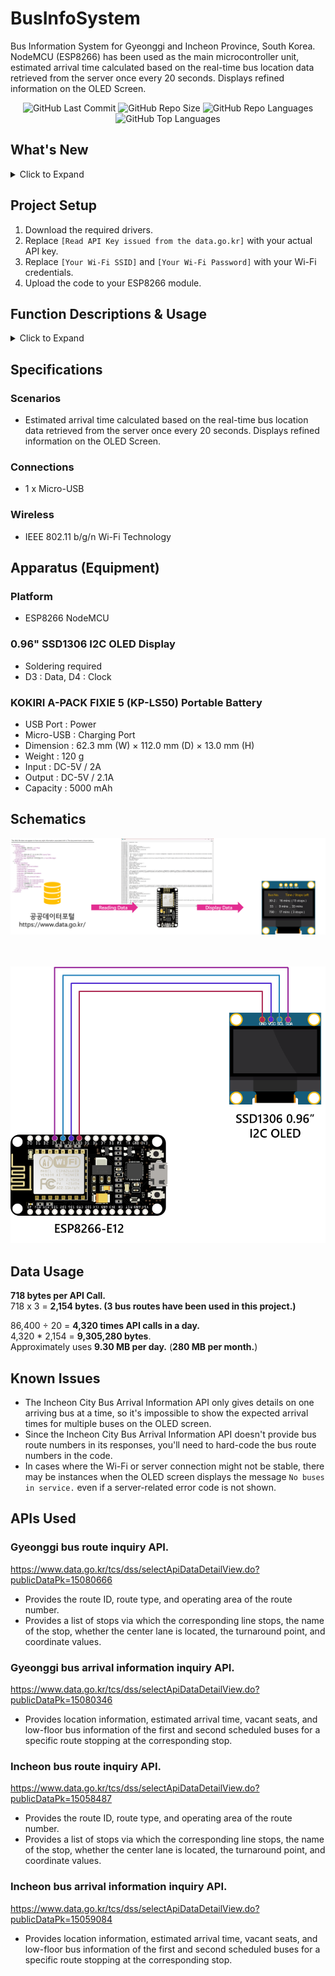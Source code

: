 # BusInfoSystem
Bus Information System for Gyeonggi and Incheon Province, South Korea. NodeMCU (ESP8266) has been used as the main microcontroller unit, estimated arrival time calculated based on the real-time bus location data retrieved from the server once every 20 seconds. Displays refined information on the OLED Screen. 

<div align="center">
<img alt="GitHub Last Commit" src="https://img.shields.io/github/last-commit/happybono/BusInfoSystem"> 
<img alt="GitHub Repo Size" src="https://img.shields.io/github/repo-size/happybono/BusInfoSystem">
<img alt="GitHub Repo Languages" src="https://img.shields.io/github/languages/count/happybono/BusInfoSystem">
<img alt="GitHub Top Languages" src="https://img.shields.io/github/languages/top/HappyBono/BusInfoSystem">
</div>

## What's New
<details>
<summary>Click to Expand</summary>

### v1.0
#### August 25, 2020  
Initial release.

#### August 26, 2020  
Added Open API document which the Government of South Korea provides. </br>
Modified variables to be consistent with bus route numbers.

#### August 29, 2020
Bug Fixed : When there are "no buses in service," the variable "rcvbuf" is not cleared.

### v2.0
#### May 12, 2021
Now supports modified API and renewaled endpoint URL.

#### July 1, 2023
Improvements were made to serial logs to display more clearly.

### v3.0
#### January 12, 2025
Now supports modified API and renewaled endpoint URL. </br>
Bugs fixed.

#### February 9, 2025
Enhanced the system to retrieve bus route numbers from the API dynamically. </br>
Improved the Gyeonggi bus information system system to display an error message if the server fails to respond due to an error. </br>
Bugs fixed.

### v4.0
#### February 9, 2025
Now supports Incheon bus information system. </br>
Improved the Incheon bus information system to display an error message if the server fails to respond due to an error. </br>
If the second bus with the same route number (has not departed/is not scheduled) or the first bus to arrive is less than or equal to 7 minutes, the estimated arrival time and the number of remaining stops for the first bus will display on the OLED Screen. </br>
</details>

## Project Setup
1. Download the required drivers.
2. Replace `[Read API Key issued from the data.go.kr]` with your actual API key.
3. Replace `[Your Wi-Fi SSID]` and `[Your Wi-Fi Password]` with your Wi-Fi credentials.
4. Upload the code to your ESP8266 module.

## Function Descriptions & Usage

<details>
<summary>Click to Expand</summary></br>
  
### `setup`
Initializes the serial communication, OLED display, and Wi-Fi connection.

#### Example
```c++
void setup() {
  Serial.begin(9600);
  setup_oled();
  wifi_ready = connect_ap(ssid, password);
  if (!wifi_ready){
    nowifi_oled();
  }
}
```
</br>

### `loop`
Main loop that checks for client data and updates the bus arrival times at set intervals.

#### Example
```c++
void loop() {
  while (client.available()) {
    char c = client.read();
    if (c != NULL) {
      rcvbuf += c;
      Serial.print(c);
    }
    yield();
  }

  if (millis() - previousMillis > BISUPD_INTERVAL) {
    resultBus1 = gBusParseArrivalTime(FormatBusString(ExtractBusNum()));
    do_oled(0, 11, resultBus1);
    do_oled(0, 22, resultBus2);
    do_oled(0, 33, resultBus3);
    requestLocker2 = true;
  }
  // Additional conditions...
}
```
</br>

### `gBusRequestArrivalTime`
Sends a GET request to the API to get the arrival time of a specific bus at a particular station.

#### Parameters
`routeId (String)` : The route ID of the bus. </br>
`bstopId (String)` : The station (bus stop) ID.

#### Example
```c++
void gBusRequestArrivalTime(String routeId, String stationId) {
  String str = "GET /6410000/busarrivalservice/v2/getBusArrivalItemv2?serviceKey=" + gServiceKey + "&routeId=";
  str.concat(routeId);
  str.concat("&stationId=");
  str.concat(stationId);
  str.concat("&format=xml");
  str.concat(" HTTP/1.1\r\nHost:apis.data.go.kr\r\nConnection: close\r\n\r\n");

  if (client.connect(gHost, httpPort)) {
    Serial.println("gBusRequest(routeId = " + routeId + ", stationId = " + stationId + " ) -- Connected");
    Serial.println(str);
    client.print(str);
    client.println();
    // Additional code...
  } else {
    Serial.println("Connection failed");
  }
}
```
</br>

### `iBusRequestArrivalTime`
Sends a GET request to the API to get the arrival time of a specific bus at a particular station.

#### Parameters
`routeId (String)` : The route ID of the bus. </br>
`bstopId (String)` : The station (bus stop) ID.

#### Example
```c++
void iBusRequestArrivalTime(String routeId, String bstopId) {
  String str = "GET /6280000/busArrivalService/getBusArrivalList?serviceKey=" + iServiceKey + "&pageNo=1&numOfRows=10&routeId=";
  str.concat(routeId);
  str.concat("&bstopId=");
  str.concat(bstopId);
  str.concat(" HTTP/1.1\r\nHost:apis.data.go.kr\r\nConnection: close\r\n\r\n");

  if (client.connect(iHost, httpPort)) {
    Serial.println("connected");
    Serial.print(str);
    client.print(str);
    client.println();
    // Additional code...
  } else {
    Serial.println("Connection Failed");
  }
}
```
</br>

### `gBusParseArrivalTime`
Parses the arrival time of a general bus from the received buffer string.

#### Parameters
`busNum (String)` : The bus number.

#### Example
```c++
String gBusParseArrivalTime(String busNum) {
  previousMillis = millis();
  int startIndex = rcvbuf.indexOf("<predictTime1>");
  int endIndex;
  String errCode;

  if (startIndex == -1) {
    startIndex = rcvbuf.indexOf("<returnReasonCode>");
    if (startIndex == -1) {
      rcvbuf = "";
      return busNum + " : No buses in service";
    } else {
      startIndex += strlen("<returnReasonCode>");
      endIndex = rcvbuf.indexOf("<", startIndex);
      errCode = rcvbuf.substring(startIndex, endIndex);
      rcvbuf = "";
      return busNum + " : Error Code ( " + errCode + " )";
    }
  }

  int strLength = strlen("<predictTimeX>");
  endIndex = rcvbuf.indexOf("<", startIndex + strLength);
  String predictTime1 = rcvbuf.substring(startIndex + strLength, endIndex);

  startIndex = rcvbuf.indexOf("<predictTime2>") + strlen("<predictTime2>");
  endIndex = rcvbuf.indexOf("<", startIndex);
  String predictTime2 = rcvbuf.substring(startIndex, endIndex);

  if (predictTime1 == "" && predictTime2 == "") {
    return busNum + " : No buses in service";
  }

  if (predictTime2 == "" || predictTime1.toInt() <= 7) {
    startIndex = rcvbuf.indexOf("<locationNo1>") + strlen("<locationNo1>");
    endIndex = rcvbuf.indexOf("<", startIndex);
    String predictStop1 = rcvbuf.substring(startIndex, endIndex);
    rcvbuf = "";
    return busNum + " : " + (predictTime1 == "1" ? "ARRIV." : predictTime1 + " mins") + (predictStop1 != "" ? "  ( " + predictStop1 + (predictStop1 == "1" ? " stop )" : " stops )") : "");
  } else {
    rcvbuf = "";
    return busNum + " : " + (predictTime1 == "1" ? "ARRIV." : predictTime1 + " mins") + (predictTime2 != "" ? "  ,  " + (predictTime2 == "1" ? "ARRIV." : predictTime2 + " mins") : "");
  }
}
```
</br>

### `iBusParseArrivalTime`
Parses the arrival time of a general bus from the received buffer string.

#### Parameters
`busNum (String)` : The bus number.

#### Example
```c++
String iBusParseArrivalTime(String busNum) {
  previousMillis = millis();
  int startIndex = rcvbuf.indexOf("<ARRIVALESTIMATETIME>");
  int endIndex;
  String errCode;

  if (startIndex == -1) {
    startIndex = rcvbuf.indexOf("<returnReasonCode>");
    if (startIndex == -1) {
      rcvbuf = "";
      return busNum + " : No buses in service";
    } else {
      startIndex += strlen("<returnReasonCode>");
      endIndex = rcvbuf.indexOf("<", startIndex);
      errCode = rcvbuf.substring(startIndex, endIndex);
      rcvbuf = "";
      return busNum + " : Error Code ( " + errCode + " )";
    }
  }

  startIndex += strlen("<ARRIVALESTIMATETIME>");
  endIndex = rcvbuf.indexOf("<", startIndex);
  String predictTime1 = rcvbuf.substring(startIndex, endIndex);

  startIndex = rcvbuf.indexOf("<REST_STOP_COUNT>") + strlen("<REST_STOP_COUNT>");
  endIndex = rcvbuf.indexOf("<", startIndex);
  String predictStop1 = rcvbuf.substring(startIndex, endIndex);

  String predictTime2;
  int nextStartIndex = rcvbuf.indexOf("<ARRIVALESTIMATETIME>", startIndex);
  if (nextStartIndex != -1) {
    nextStartIndex += strlen("<ARRIVALESTIMATETIME>");
    predictTime2 = rcvbuf.substring(nextStartIndex, rcvbuf.indexOf("<", nextStartIndex));
  }
  rcvbuf = "";

  String strDisp;
  strDisp.concat(busNum + " : ");
  int timeStr = predictTime1.toInt() / 60;
  strDisp.concat(timeStr > 1 ? String(timeStr) + " mins" : "ARRIV.");
  if (predictTime2 != "") {
    strDisp.concat(String(predictTime2.toInt() / 60) + " mins");
  } else {
    if (predictStop1 != "") {
      strDisp.concat("  ( " + predictStop1 + (predictStop1 == "1" ? " stop )" : " stops )"));
    }
  }

  return strDisp;
}
```
</br>

### `FormatBusString`
Formats the bus number string to a consistent length for display purposes.

#### Parameters
`busStr (String)` : The bus number string to align center consistently.

#### Example
```c++
String FormatBusString(String busStr) {
  switch (busStr.length()) {
    case 0:
      return "    " + busStr + "    ";
    case 1:
      return "   " + busStr + "   ";
    case 2:
      return "  " + busStr + "  ";
    case 3:
      return " " + busStr + " ";
    case 4:
      if (busStr.indexOf("-") == -1) {
        return busStr;
      } else {
        return " " + busStr;
      }
    default:
      return busStr;
  }
}
```
</br>

### `ExtractBusNum`
Extracts the bus number from the received buffer string.

#### Example
```c++
String ExtractBusNum() {
  int startIndex = rcvbuf.indexOf("<routeName>");
  if (startIndex == -1) {
    return "";
  } else {
    startIndex += strlen("<routeName>");
    int endIndex = rcvbuf.indexOf("<", startIndex);
    return rcvbuf.substring(startIndex, endIndex);
  }
}
```
</details>

## Specifications
### Scenarios
- Estimated arrival time calculated based on the real-time bus location data retrieved from the server once every 20 seconds. Displays refined information on the OLED Screen.

### Connections
- 1 x Micro-USB

### Wireless
- IEEE 802.11 b/g/n Wi-Fi Technology

## Apparatus (Equipment)
### Platform
- ESP8266 NodeMCU

### 0.96" SSD1306 I2C OLED Display 
* Soldering required
* D3 : Data, D4 : Clock

### KOKIRI A-PACK FIXIE 5 (KP-LS50) Portable Battery
* USB Port : Power
* Micro-USB : Charging Port
* Dimension : 62.3 mm (W) × 112.0 mm (D) × 13.0 mm (H)
* Weight : 120 g
* Input : DC-5V / 2A
* Output : DC-5V / 2.1A
* Capacity : 5000 mAh

## Schematics
![BusInfoSystem-Schematics](BusInfoSystem-Schematics.png)</br></br></br>
<p align="center">
  <img src="BIS_SCHEMDiag.png">
</p>

## Data Usage
**718 bytes per API Call.** <br>
718 x 3 = **2,154 bytes. (3 bus routes have been used in this project.)**

86,400 ÷ 20 = **4,320 times API calls in a day.** </br>
4,320 * 2,154 = **9,305,280 bytes**. </br>
Approximately uses **9.30 MB per day.** (**280 MB per month.**)

## Known Issues
* The Incheon City Bus Arrival Information API only gives details on one arriving bus at a time, so it's impossible to show the expected arrival times for multiple buses on the OLED screen. </br>
* Since the Incheon City Bus Arrival Information API doesn't provide bus route numbers in its responses, you'll need to hard-code the bus route numbers in the code. </br>
* In cases where the Wi-Fi or server connection might not be stable, there may be instances when the OLED screen displays the message `No buses in service.` even if a server-related error code is not shown.

## APIs Used
### Gyeonggi bus route inquiry API.
https://www.data.go.kr/tcs/dss/selectApiDataDetailView.do?publicDataPk=15080666
- Provides the route ID, route type, and operating area of the route number.
- Provides a list of stops via which the corresponding line stops, the name of the stop, whether the center lane is located, the turnaround point, and coordinate values.

### Gyeonggi bus arrival information inquiry API.
https://www.data.go.kr/tcs/dss/selectApiDataDetailView.do?publicDataPk=15080346
- Provides location information, estimated arrival time, vacant seats, and low-floor bus information of the first and second scheduled buses for a specific route stopping at the corresponding stop.

### Incheon bus route inquiry API.
https://www.data.go.kr/tcs/dss/selectApiDataDetailView.do?publicDataPk=15058487
- Provides the route ID, route type, and operating area of the route number.
- Provides a list of stops via which the corresponding line stops, the name of the stop, whether the center lane is located, the turnaround point, and coordinate values.

### Incheon bus arrival information inquiry API.
https://www.data.go.kr/tcs/dss/selectApiDataDetailView.do?publicDataPk=15059084
- Provides location information, estimated arrival time, vacant seats, and low-floor bus information of the first and second scheduled buses for a specific route stopping at the corresponding stop.


